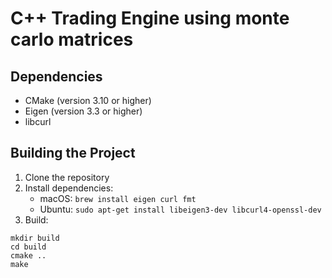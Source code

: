 # C++ Trading Engine using monte carlo matrices

## Dependencies
- CMake (version 3.10 or higher)
- Eigen (version 3.3 or higher)
- libcurl

## Building the Project
1. Clone the repository
2. Install dependencies:
   - macOS: `brew install eigen curl fmt`
   - Ubuntu: `sudo apt-get install libeigen3-dev libcurl4-openssl-dev`
3. Build:
```
mkdir build
cd build
cmake ..
make
```